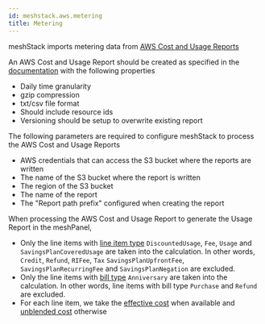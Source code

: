```yaml
---
id: meshstack.aws.metering
title: Metering
---
```


meshStack imports metering data from [AWS Cost and Usage Reports](https://aws.amazon.com/aws-cost-management/aws-cost-and-usage-reporting/)

An AWS Cost and Usage Report should be created as specified in the [documentation](https://docs.aws.amazon.com/cur/latest/userguide/cur-create.html) with the following properties

* Daily time granularity
* gzip compression
* txt/csv file format
* Should include resource ids
* Versioning should be setup to overwrite existing report

The following parameters are required to configure meshStack to process the AWS Cost and Usage Reports

* AWS credentials that can access the S3 bucket where the reports are written
* The name of the S3 bucket where the report is written
* The region of the S3 bucket
* The name of the report
* The "Report path prefix" configured when creating the report

When processing the AWS Cost and Usage Report to generate the Usage Report in the meshPanel,

* Only the line items with [line item type](https://docs.aws.amazon.com/cur/latest/userguide/Lineitem-columns.html#l-L)
`DiscountedUsage`, `Fee`, `Usage` and `SavingsPlanCoveredUsage` are taken into the calculation.
In other words, `Credit`, `Refund`, `RIFee`, `Tax` `SavingsPlanUpfrontFee`, `SavingsPlanRecurringFee` and `SavingsPlanNegation` are excluded.
* Only the line items with [bill type](https://docs.aws.amazon.com/cur/latest/userguide/billing-columns.html#b-B)
`Anniversary` are taken into the calculation. In other words, line items with bill type `Purchase` and `Refund` are excluded.
* For each line item, we take the [effective cost](https://docs.aws.amazon.com/cur/latest/userguide/reservation-columns.html#r-E)
when available and [unblended cost](https://docs.aws.amazon.com/cur/latest/userguide/Lineitem-columns.html#l-U) otherwise
